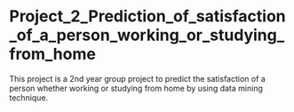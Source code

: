 # Project_2_Prediction_of_satisfaction_of_a_person_working_or_studying_from_home
This project is a 2nd year group project to predict the satisfaction of a person whether working or studying from home by using data mining technique.
